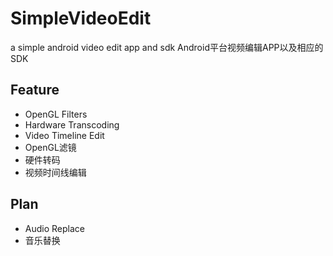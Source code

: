 # SimpleVideoEdit
a simple android video edit app and sdk
Android平台视频编辑APP以及相应的SDK


## Feature
- OpenGL Filters
- Hardware Transcoding
- Video Timeline Edit
- OpenGL滤镜
- 硬件转码
- 视频时间线编辑

## Plan
- Audio Replace
- 音乐替换
